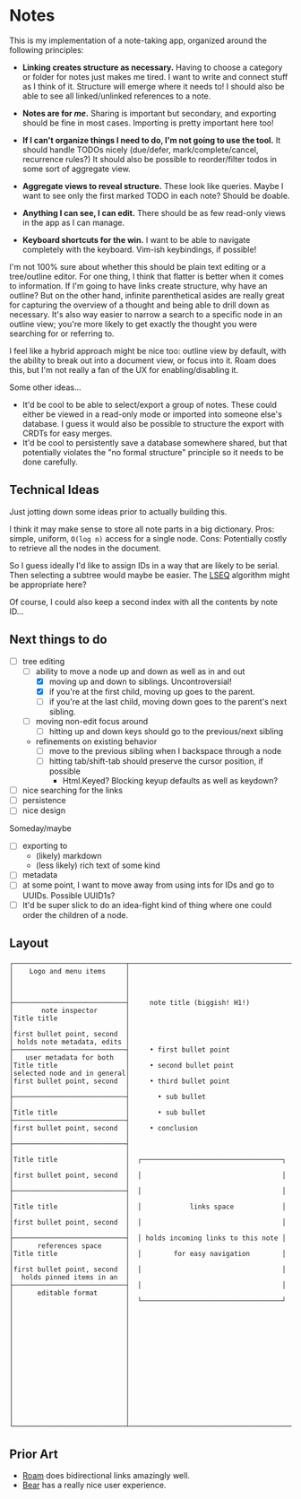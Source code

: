 # Notes

This is my implementation of a note-taking app, organized around the following principles:

- **Linking creates structure as necessary.**
  Having to choose a category or folder for notes just makes me tired.
  I want to write and connect stuff as I think of it.
  Structure will emerge where it needs to!
  I should also be able to see all linked/unlinked references to a note.

- **Notes are for _me_.**
  Sharing is important but secondary, and exporting should be fine in most cases.
  Importing is pretty important here too!

- **If I can't organize things I need to do, I'm not going to use the tool.**
  It should handle TODOs nicely (due/defer, mark/complete/cancel, recurrence rules?)
  It should also be possible to reorder/filter todos in some sort of aggregate view.

- **Aggregate views to reveal structure.**
  These look like queries.
  Maybe I want to see only the first marked TODO in each note?
  Should be doable.

- **Anything I can see, I can edit.**
  There should be as few read-only views in the app as I can manage.

- **Keyboard shortcuts for the win.**
  I want to be able to navigate completely with the keyboard.
  Vim-ish keybindings, if possible!

I'm not 100% sure about whether this should be plain text editing or a tree/outline editor.
For one thing, I think that flatter is better when it comes to information.
If I'm going to have links create structure, why have an outline?
But on the other hand, infinite parenthetical asides are really great for capturing the overview of a thought and being able to drill down as necessary.
It's also way easier to narrow a search to a specific node in an outline view; you're more likely to get exactly the thought you were searching for or referring to.

I feel like a hybrid approach might be nice too: outline view by default, with the ability to break out into a document view, or focus into it.
Roam does this, but I'm not really a fan of the UX for enabling/disabling it.

Some other ideas...

- It'd be cool to be able to select/export a group of notes.
  These could either be viewed in a read-only mode or imported into someone else's database.
  I guess it would also be possible to structure the export with CRDTs for easy merges.
- It'd be cool to persistently save a database somewhere shared, but that potentially violates the "no formal structure" principle so it needs to be done carefully.

## Technical Ideas

Just jotting down some ideas prior to actually building this.

I think it may make sense to store all note parts in a big dictionary.
Pros: simple, uniform, `O(log n)` access for a single node.
Cons: Potentially costly to retrieve all the nodes in the document.

So I guess ideally I'd like to assign IDs in a way that are likely to be serial.
Then selecting a subtree would maybe be easier.
The [LSEQ](https://hal.archives-ouvertes.fr/hal-00921633/document) algorithm might be appropriate here?

Of course, I could also keep a second index with all the contents by note ID...

## Next things to do

- [ ] tree editing
   - [ ] ability to move a node up and down as well as in and out
       - [x] moving up and down to siblings. Uncontroversial!
       - [x] if you're at the first child, moving up goes to the parent.
       - [ ] if you're at the last child, moving down goes to the parent's next sibling.
   - [ ] moving non-edit focus around
       - [ ] hitting up and down keys should go to the previous/next sibling
   - refinements on existing behavior
     - [ ] move to the previous sibling when I backspace through a node
     - [ ] hitting tab/shift-tab should preserve the cursor position, if possible
         - Html.Keyed? Blocking keyup defaults as well as keydown?
- [ ] nice searching for the links
- [ ] persistence
- [ ] nice design

Someday/maybe

- [ ] exporting to
  - (likely) markdown
  - (less likely) rich text of some kind
- [ ] metadata
- [ ] at some point, I want to move away from using ints for IDs and go to UUIDs. Possible UUID1s?
- [ ] It'd be super slick to do an idea-fight kind of thing where one could order the children of a node.

## Layout


```
┌────────────────────────────┬─────────────────────────────────────────┬────────────────────────────┐
│    Logo and menu items     │                                         │                            │
│                            │                                         │                            │
├────────────────────────────┤     note title (biggish! H1!)           │       note inspector       │
│Title title                 │                                         │                            │
│first bullet point, second  │                                         │ holds note metadata, edits │
├────────────────────────────┤     • first bullet point                │   user metadata for both   │
│Title title                 │     • second bullet point               │selected node and in general│
│first bullet point, second  │     • third bullet point                │                            │
├────────────────────────────┤       • sub bullet                      │                            │
│Title title                 │       • sub bullet                      ├────────────────────────────┤
│first bullet point, second  │     • conclusion                        │                            │
├────────────────────────────┤                                         │                            │
│Title title                 │  ┌───────────────────────────────────┐  │                            │
│first bullet point, second  │  │                                   │  │                            │
├────────────────────────────┤  │                                   │  │                            │
│Title title                 │  │            links space            │  │                            │
│first bullet point, second  │  │                                   │  │                            │
├────────────────────────────┤  │ holds incoming links to this note │  │      references space      │
│Title title                 │  │        for easy navigation        │  │                            │
│first bullet point, second  │  │                                   │  │  holds pinned items in an  │
├────────────────────────────┤  │                                   │  │      editable format       │
│                            │  └───────────────────────────────────┘  │                            │
│                            │                                         │                            │
│                            │                                         │                            │
│                            │                                         │                            │
│                            │                                         │                            │
│                            │                                         │                            │
│                            │                                         │                            │
│                            │                                         │                            │
└────────────────────────────┴─────────────────────────────────────────┴────────────────────────────┘
```

## Prior Art

- [Roam](https://roamresearch.com) does bidirectional links amazingly well.
- [Bear](https://bear.app) has a really nice user experience.
